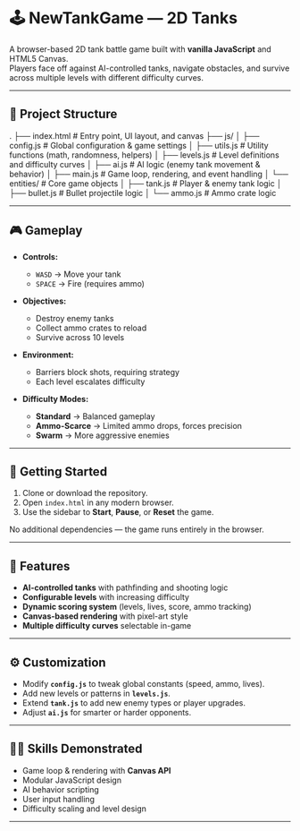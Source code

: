 # 🕹️ NewTankGame — 2D Tanks

A browser-based 2D tank battle game built with **vanilla JavaScript** and HTML5 Canvas.  
Players face off against AI-controlled tanks, navigate obstacles, and survive across multiple levels with different difficulty curves.

---

## 📂 Project Structure

.
 ├── index.html # Entry point, UI layout, and canvas
 ├── js/
 │ ├── config.js # Global configuration & game settings
 │ ├── utils.js # Utility functions (math, randomness, helpers)
 │ ├── levels.js # Level definitions and difficulty curves
 │ ├── ai.js # AI logic (enemy tank movement & behavior)
 │ ├── main.js # Game loop, rendering, and event handling
 │ └── entities/ # Core game objects
 │ ├── tank.js # Player & enemy tank logic
 │ ├── bullet.js # Bullet projectile logic
 │ └── ammo.js # Ammo crate logic

---

## 🎮 Gameplay

- **Controls:**  
  - `WASD` → Move your tank  
  - `SPACE` → Fire (requires ammo)  

- **Objectives:**  
  - Destroy enemy tanks  
  - Collect ammo crates to reload  
  - Survive across 10 levels  

- **Environment:**  
  - Barriers block shots, requiring strategy  
  - Each level escalates difficulty  

- **Difficulty Modes:**  
  - **Standard** → Balanced gameplay  
  - **Ammo-Scarce** → Limited ammo drops, forces precision  
  - **Swarm** → More aggressive enemies  

---

## 🚀 Getting Started

1. Clone or download the repository.
2. Open `index.html` in any modern browser.
3. Use the sidebar to **Start**, **Pause**, or **Reset** the game.

No additional dependencies — the game runs entirely in the browser.

---

## 🧩 Features

- **AI-controlled tanks** with pathfinding and shooting logic  
- **Configurable levels** with increasing difficulty  
- **Dynamic scoring system** (levels, lives, score, ammo tracking)  
- **Canvas-based rendering** with pixel-art style  
- **Multiple difficulty curves** selectable in-game  

---

## ⚙️ Customization

- Modify **`config.js`** to tweak global constants (speed, ammo, lives).  
- Add new levels or patterns in **`levels.js`**.  
- Extend **`tank.js`** to add new enemy types or player upgrades.  
- Adjust **`ai.js`** for smarter or harder opponents.  

---

## 🧑‍💻 Skills Demonstrated

- Game loop & rendering with **Canvas API**  
- Modular JavaScript design  
- AI behavior scripting  
- User input handling  
- Difficulty scaling and level design  

---


